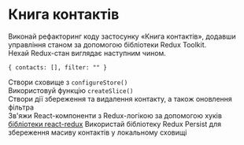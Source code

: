 # Книга контактів

Виконай рефакторинг коду застосунку «Книга контактів», додавши управління станом за допомогою бібліотеки Redux Toolkit. <br>
Нехай Redux-стан виглядає наступним чином.  

`{
  contacts: [],
  filter: ""
}`

Створи сховище з `configureStore()`  
Використовуй функцію `createSlice()`  
Створи дії збереження та видалення контакту, а також оновлення фільтра  
Зв'яжи React-компоненти з Redux-логікою за допомогою хуків [бібліотеки react-redux]([https://www.example.com](https://react-redux.js.org/))
Використай бібліотеку Redux Persist для збереження масиву контактів у локальному сховищі
